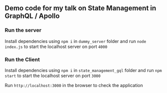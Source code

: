 ## Demo code for my talk on State Management in GraphQL / Apollo

### Run the server

Install dependencies using `npm i` in `dummy_server` folder and run `node index.js` to start the localhost server on port `4000`


### Run the Client

Install dependencies using `npm i` in `state_management_gql` folder and run `npm start` to start the localhost server on port `3000`

Run `http://localhost:3000` in the browser to check the application